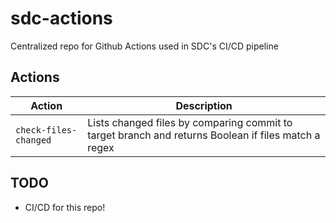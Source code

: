 # sdc-actions

Centralized repo for Github Actions used in SDC's CI/CD pipeline 

## Actions

| Action                | Description                                                                                         |
| --------------------- | --------------------------------------------------------------------------------------------------- |
| `check-files-changed` | Lists changed files by comparing commit to target branch and returns Boolean if files match a regex |

## TODO

* CI/CD for this repo!
